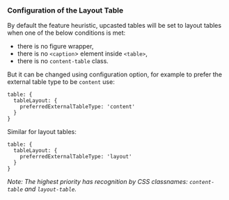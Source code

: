 ### Configuration of the Layout Table

By default the feature heuristic, upcasted tables will be set to layout tables when one of the below conditions is met:

 - there is no figure wrapper,
 - there is no `<caption`> element inside `<table>`,
 - there is no `content-table` class.

But it can be changed using configuration option, for example to prefer the external table type to be `content` use:

```
table: {
  tableLayout: {
    preferredExternalTableType: 'content'
  }
}
```

Similar for layout tables:

```
table: {
  tableLayout: {
    preferredExternalTableType: 'layout'
  }
}
```

*Note: The highest priority has recognition by CSS classnames: `content-table` and `layout-table`.*

